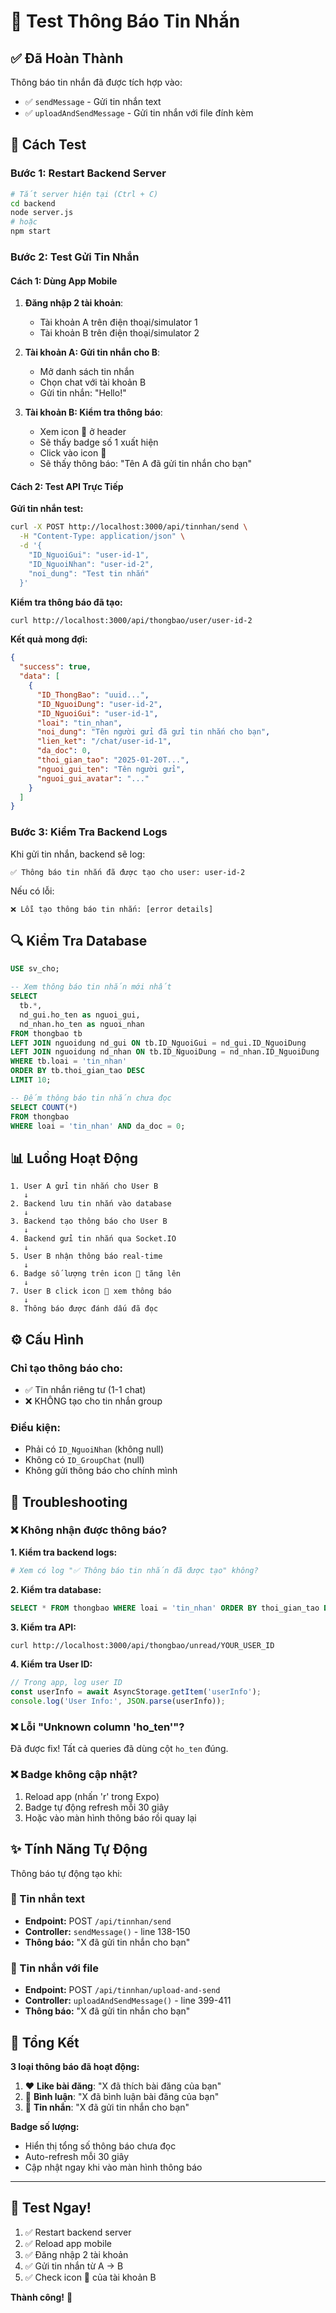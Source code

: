 # 💌 Test Thông Báo Tin Nhắn

## ✅ Đã Hoàn Thành

Thông báo tin nhắn đã được tích hợp vào:
- ✅ `sendMessage` - Gửi tin nhắn text
- ✅ `uploadAndSendMessage` - Gửi tin nhắn với file đính kèm

## 🧪 Cách Test

### Bước 1: Restart Backend Server

```bash
# Tắt server hiện tại (Ctrl + C)
cd backend
node server.js
# hoặc
npm start
```

### Bước 2: Test Gửi Tin Nhắn

#### Cách 1: Dùng App Mobile

1. **Đăng nhập 2 tài khoản**:
   - Tài khoản A trên điện thoại/simulator 1
   - Tài khoản B trên điện thoại/simulator 2

2. **Tài khoản A: Gửi tin nhắn cho B**:
   - Mở danh sách tin nhắn
   - Chọn chat với tài khoản B
   - Gửi tin nhắn: "Hello!"

3. **Tài khoản B: Kiểm tra thông báo**:
   - Xem icon 🔔 ở header
   - Sẽ thấy badge số 1 xuất hiện
   - Click vào icon 🔔
   - Sẽ thấy thông báo: "Tên A đã gửi tin nhắn cho bạn"

#### Cách 2: Test API Trực Tiếp

**Gửi tin nhắn test:**

```bash
curl -X POST http://localhost:3000/api/tinnhan/send \
  -H "Content-Type: application/json" \
  -d '{
    "ID_NguoiGui": "user-id-1",
    "ID_NguoiNhan": "user-id-2",
    "noi_dung": "Test tin nhắn"
  }'
```

**Kiểm tra thông báo đã tạo:**

```bash
curl http://localhost:3000/api/thongbao/user/user-id-2
```

**Kết quả mong đợi:**

```json
{
  "success": true,
  "data": [
    {
      "ID_ThongBao": "uuid...",
      "ID_NguoiDung": "user-id-2",
      "ID_NguoiGui": "user-id-1",
      "loai": "tin_nhan",
      "noi_dung": "Tên người gửi đã gửi tin nhắn cho bạn",
      "lien_ket": "/chat/user-id-1",
      "da_doc": 0,
      "thoi_gian_tao": "2025-01-20T...",
      "nguoi_gui_ten": "Tên người gửi",
      "nguoi_gui_avatar": "..."
    }
  ]
}
```

### Bước 3: Kiểm Tra Backend Logs

Khi gửi tin nhắn, backend sẽ log:

```
✅ Thông báo tin nhắn đã được tạo cho user: user-id-2
```

Nếu có lỗi:

```
❌ Lỗi tạo thông báo tin nhắn: [error details]
```

## 🔍 Kiểm Tra Database

```sql
USE sv_cho;

-- Xem thông báo tin nhắn mới nhất
SELECT 
  tb.*,
  nd_gui.ho_ten as nguoi_gui,
  nd_nhan.ho_ten as nguoi_nhan
FROM thongbao tb
LEFT JOIN nguoidung nd_gui ON tb.ID_NguoiGui = nd_gui.ID_NguoiDung
LEFT JOIN nguoidung nd_nhan ON tb.ID_NguoiDung = nd_nhan.ID_NguoiDung
WHERE tb.loai = 'tin_nhan'
ORDER BY tb.thoi_gian_tao DESC
LIMIT 10;

-- Đếm thông báo tin nhắn chưa đọc
SELECT COUNT(*) 
FROM thongbao 
WHERE loai = 'tin_nhan' AND da_doc = 0;
```

## 📊 Luồng Hoạt Động

```
1. User A gửi tin nhắn cho User B
   ↓
2. Backend lưu tin nhắn vào database
   ↓
3. Backend tạo thông báo cho User B
   ↓
4. Backend gửi tin nhắn qua Socket.IO
   ↓
5. User B nhận thông báo real-time
   ↓
6. Badge số lượng trên icon 🔔 tăng lên
   ↓
7. User B click icon 🔔 xem thông báo
   ↓
8. Thông báo được đánh dấu đã đọc
```

## ⚙️ Cấu Hình

### Chỉ tạo thông báo cho:
- ✅ Tin nhắn riêng tư (1-1 chat)
- ❌ KHÔNG tạo cho tin nhắn group

### Điều kiện:
- Phải có `ID_NguoiNhan` (không null)
- Không có `ID_GroupChat` (null)
- Không gửi thông báo cho chính mình

## 🐛 Troubleshooting

### ❌ Không nhận được thông báo?

**1. Kiểm tra backend logs:**
```bash
# Xem có log "✅ Thông báo tin nhắn đã được tạo" không?
```

**2. Kiểm tra database:**
```sql
SELECT * FROM thongbao WHERE loai = 'tin_nhan' ORDER BY thoi_gian_tao DESC LIMIT 5;
```

**3. Kiểm tra API:**
```bash
curl http://localhost:3000/api/thongbao/unread/YOUR_USER_ID
```

**4. Kiểm tra User ID:**
```javascript
// Trong app, log user ID
const userInfo = await AsyncStorage.getItem('userInfo');
console.log('User Info:', JSON.parse(userInfo));
```

### ❌ Lỗi "Unknown column 'ho_ten'"?

Đã được fix! Tất cả queries đã dùng cột `ho_ten` đúng.

### ❌ Badge không cập nhật?

1. Reload app (nhấn 'r' trong Expo)
2. Badge tự động refresh mỗi 30 giây
3. Hoặc vào màn hình thông báo rồi quay lại

## ✨ Tính Năng Tự Động

Thông báo tự động tạo khi:

### 💌 Tin nhắn text
- **Endpoint:** POST `/api/tinnhan/send`
- **Controller:** `sendMessage()` - line 138-150
- **Thông báo:** "X đã gửi tin nhắn cho bạn"

### 📎 Tin nhắn với file
- **Endpoint:** POST `/api/tinnhan/upload-and-send`
- **Controller:** `uploadAndSendMessage()` - line 399-411
- **Thông báo:** "X đã gửi tin nhắn cho bạn"

## 🎯 Tổng Kết

**3 loại thông báo đã hoạt động:**

1. ❤️ **Like bài đăng**: "X đã thích bài đăng của bạn"
2. 💬 **Bình luận**: "X đã bình luận bài đăng của bạn"
3. 💌 **Tin nhắn**: "X đã gửi tin nhắn cho bạn"

**Badge số lượng:**
- Hiển thị tổng số thông báo chưa đọc
- Auto-refresh mỗi 30 giây
- Cập nhật ngay khi vào màn hình thông báo

---

## 🚀 Test Ngay!

1. ✅ Restart backend server
2. ✅ Reload app mobile
3. ✅ Đăng nhập 2 tài khoản
4. ✅ Gửi tin nhắn từ A → B
5. ✅ Check icon 🔔 của tài khoản B

**Thành công!** 🎉



